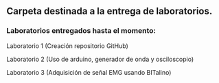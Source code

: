 ## Carpeta destinada a la entrega de laboratorios.
### Laboratorios entregados hasta el momento:
Laboratorio 1 (Creación repositorio GitHub)

Laboratorio 2 (Uso de arduino, generador de onda y osciloscopio)

Laboratorio 3 (Adquisición de señal EMG usando BITalino)


